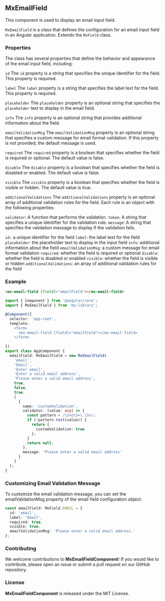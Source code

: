 ## MxEmailField
This component is used to display an email input field.

`MxEmailField` is a class that defines the configuration for an email input field in an Angular application. Extends the `MxField` class.

### Properties
The class has several properties that define the behavior and appearance of the email input field, including:

`id`
The `id` property is a string that specifies the unique identifier for the field. This property is required.

`label`
The `label` property is a string that specifies the label text for the field. This property is required.

`placeholder`
The `placeholder` property is an optional string that specifies the `placeholder` text to display in the email field.

`info`
The `info` property is an optional string that provides additional information about the field.

`emailValidationMsg`
The `emailValidationMsg` property is an optional string that specifies a custom message for email format validation. If this property is not provided, the default message is used.

`required`
The `required` property is a boolean that specifies whether the field is required or optional. The default value is false.

`disable`
The `disable` property is a boolean that specifies whether the field is disabled or enabled. The default value is false.

`visible`
The `visible` property is a boolean that specifies whether the field is visible or hidden. The default value is true.

`additionalValidations`
The `additionalValidations` property is an optional array of additional validation rules for the field. Each rule is an object with the following properties:

  `validator`: A function that performs the validation.
  `token`: A string that specifies a unique identifier for the validation rule.
  `message`: A string that specifies the validation message to display if the validation fails.

`id:` a unique identifier for the field
`label`: the label text for the field
`placeholder`: the placeholder text to display in the input field
`info`: additional information about the field
`emailValidationMsg`: a custom message for email format validation
`required`: whether the field is required or optional
`disable`: whether the field is disabled or enabled
`visible`: whether the field is visible or hidden
`additionalValidations`: an array of additional validation rules for the field

### Example
```html
<mx-email-field [field]="emailField"></mx-email-field>
```

```ts
import { Component } from '@angular/core';
import { MxEmailField } from 'my-library';

@Component({
  selector: 'app-root',
  template: `
    <form>
      <mx-email-field [field]="emailField"></mx-email-field>
    </form>
  `
})
export class AppComponent {
  emailField: MxEmailField = new MxEmailField(
    'email',
    'Email',
    'Enter email',
    'Enter a valid email address',
    'Please enter a valid email address',
    true,
    false,
    true,
    [
      {
        name: 'customValidation',
        validator: (value: any) => {
          const pattern = /\S+@\S+\.\S+/;
          if (!pattern.test(value)) {
            return {
              customValidation: true
            };
          }
          return null;
        },
        message: 'Please enter a valid email address'
      }
    ]
  );
}
```

### Customizing Email Validation Message
To customize the email validation message, you can set the emailValidationMsg property of the email field configuration object:
```ts
const emailField: MxField.EMAIL = {
  id: 'email',
  label: 'Email',
  required: true,
  visible: true,
  emailValidationMsg: 'Please enter a valid email address.'
};
```

### Contributing
We welcome contributions to **MxEmailFieldComponent**! If you would like to contribute, please open an issue or submit a pull request on our GitHub repository.

### License
**MxEmailFieldComponent** is released under the MIT License.
